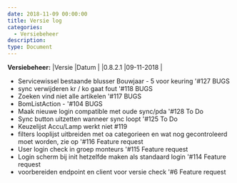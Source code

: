 ```yaml
---
date: 2018-11-09 00:00:00
title: Versie log
categories:
  - Versiebeheer
description:
type: Document
---
```


**Versiebeheer:**
|Versie     |Datum      |
|0.8.2.1    |09-11-2018 |

- Servicewissel bestaande blusser Bouwjaar - 5 voor keuring '#127 BUGS
- sync verwijderen kr / ko gaat fout '#118 BUGS
- Zoeken vind niet alle artikelen '#117 BUGS
- BomListAction - '#104 BUGS
- Maak nieuwe login compatible met oude sync/pda '#128 To Do
- Sync button uitzetten wanneer sync loopt '#125 To Do
- Keuzelijst Accu/Lamp werkt niet #119
- filters looplijst uitbreiden met oa categorieen en wat nog gecontroleerd moet worden, zie op '#116 Feature request
- User login check in groep monteurs '#115 Feature request
- Login scherm bij init hetzelfde maken als standaard login '#114 Feature request
- voorbereiden endpoint en client voor versie check '#6 Feature request